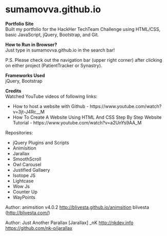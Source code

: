 # sumamovva.github.io

<b>Portfolio Site</b>
<br>
Built my portfolio for the HackHer TechTeam Challenge using HTML/CSS, basic JavaScript, jQuery, Bootstrap, and Git.

<b>How to Run in Browser?</b>
<br>
Just type in sumamovva.github.io in the search bar!

P.S. Please check out the navigation bar (upper right corner) after clicking on either project (PatientTracker or Synastry).

<b>Frameworks Used</b>
<br>
jQuery, Bootstrap

<b>Credits</b>
<br>
Watched YouTube videos of following links:
<ul>
    <li> How to host a website with Github - https://www.youtube.com/watch?v=3jt-J4Rc__M </li>
    <li> How To Create A Website Using HTML And CSS Step By Step Website Tutorial - https://www.youtube.com/watch?v=a2UnYs9AA_M </li>
</ul>

Repositories:
<ul><li>jQuery Plugins and Scripts</li>
<li>Animisition</li>
<li>Jarallax</li>
<li>SmoothScroll</li>
<li>Owl Carousel</li>
<li>Justified Gallaery</li>
<li>Isotope JS</li>
<li>Lightcase</li>
<li>Wow Js</li>
<li>Counter Up</li>
<li>WayPoints</li>
</ul>

Author: animsition v4.0.2
http://blivesta.github.io/animsition
blivesta (http://blivesta.com/)

Author: Just Another Parallax [Jarallax]
_nK http://nkdev.info
https://github.com/nk-o/jarallax
 


